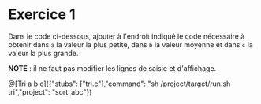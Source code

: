 # Exercice 1

Dans le code ci-dessous, ajouter à l'endroit indiqué le code nécessaire à obtenir dans `a` la valeur la plus petite, dans `b` la valeur moyenne et dans `c` la valeur la plus grande.

**NOTE** : il ne faut pas modifier les lignes de saisie et d'affichage.

@[Tri a b c]({"stubs": ["tri.c"],"command": "sh /project/target/run.sh tri","project": "sort_abc"})
